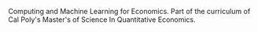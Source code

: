 Computing and Machine Learning for Economics.
Part of the curriculum of Cal Poly's Master's of Science In Quantitative Economics.
